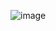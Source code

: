 
![image](https://user-images.githubusercontent.com/63747907/111259629-4f865080-8645-11eb-8d07-134e7de90a00.png)
